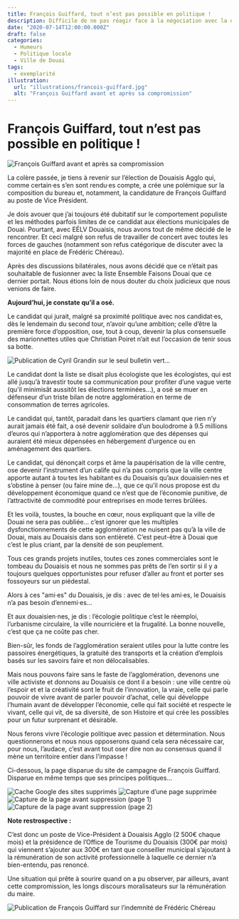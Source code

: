 ```yaml
---
title: François Guiffard, tout n’est pas possible en politique !
description: Difficile de ne pas réagir face à la négociation avec la droite d’un poste de Vice Président à Douaisis Agglo par François Guiffard.
date: "2020-07-14T12:00:00.000Z"
draft: false
categories:
  - Humeurs
  - Politique locale
  - Ville de Douai
tags:
  - exemplarité
illustration:
  url: "illustrations/francois-guiffard.jpg"
  alt: "François Guiffard avant et après sa compromission"
---
```


# François Guiffard, tout n’est pas possible en politique !

![François Guiffard avant et après sa compromission](illustrations/francois-guiffard.jpg "🖼➡️")

La colère passée, je tiens à revenir sur l’élection de Douaisis Agglo qui, comme certain·es s’en sont rendu·es compte, a crée une polémique sur la composition du bureau et, notamment, la candidature de François Guiffard au poste de Vice Président.

Je dois avouer que j’ai toujours été dubitatif sur le comportement populiste et les méthodes parfois limites de ce candidat aux élections municipales de Douai. Pourtant, avec EÉLV Douaisis, nous avons tout de même décidé de le rencontrer. Et ceci malgré son refus de travailler de concert avec toutes les forces de gauches (notamment son refus catégorique de discuter avec la majorité en place de Frédéric Chéreau).

Après des discussions bilatérales, nous avons décidé que ce n’était pas souhaitable de fusionner avec la liste Ensemble Faisons Douai que ce dernier portait. Nous étions loin de nous douter du choix judicieux que nous venions de faire.

**Aujourd’hui, je constate qu’il a osé.**

Le candidat qui jurait, malgré sa proximité politique avec nos candidat·es, dès le lendemain du second tour, n’avoir qu’une ambition; celle d’être la première force d’opposition, ose, tout à coup, devenir la plus consensuelle des marionnettes utiles que Christian Poiret n’ait eut l’occasion de tenir sous sa botte.

![Publication de Cyril Grandin sur le seul bulletin vert...](illustrations/francois-guiffard-bulletin-vert.png "🖼⬅️")

Le candidat dont la liste se disait plus écologiste que les écologistes, qui est allé jusqu’à travestir toute sa communication pour profiter d’une vague verte (qu’il minimisât aussitôt les élections terminées...), a osé se muer en défenseur d’un triste bilan de notre agglomération en terme de consommation de terres agricoles.

Le candidat qui, tantôt, paradait dans les quartiers clamant que rien n’y aurait jamais été fait, a osé devenir solidaire d’un boulodrome à 9.5 millions d’euros qui n’apportera à notre agglomération que des dépenses qui auraient été mieux dépensées en hébergement d’urgence ou en aménagement des quartiers.

Le candidat, qui dénonçait corps et âme la paupérisation de la ville centre, ose devenir l’instrument d’un calife qui n’a pas compris que la ville centre apporte autant à tou·tes les habitant·es du Douaisis qu’aux douaisien·nes et s’obstine à penser (ou faire mine de...), que ce qu’il nous propose est du développement économique quand ce n’est que de l’économie punitive, de l’attractivité de commodité pour entreprises en mode terres brûlées.

Et les voilà, toustes, la bouche en cœur, nous expliquant que la ville de Douai ne sera pas oubliée... c’est ignorer que les multiples dysfonctionnements de cette agglomération ne nuisent pas qu’à la ville de Douai, mais au Douaisis dans son entièreté. C’est peut-être à Douai que c’est le plus criant, par la densité de son peuplement.

Tous ces grands projets inutiles, toutes ces zones commerciales sont le tombeau du Douaisis et nous ne sommes pas prêts de l’en sortir si il y a toujours quelques opportunistes pour refuser d’aller au front et porter ses fossoyeurs sur un piédestal.

Alors à ces "ami·es" du Douaisis, je dis : avec de tel·les ami·es, le Douaisis n’a pas besoin d’ennemi·es...

Et aux douaisien·nes, je dis : l’écologie politique c’est le réemploi, l’urbanisme circulaire, la ville nourricière et la frugalité. La bonne nouvelle, c’est que ça ne coûte pas cher.

Bien-sûr, les fonds de l’agglomération seraient utiles pour la lutte contre les passoires énergétiques, la gratuité des transports et la création d’emplois basés sur les savoirs faire et non délocalisables.

Mais nous pouvons faire sans le faste de l’agglomération, devenons une ville activiste et donnons au Douaisis ce dont il a besoin : une ville centre où l’espoir et et la créativité sont le fruit de l’innovation, la vraie, celle qui parle pouvoir de vivre avant de parler pouvoir d’achat, celle qui développe l’humain avant de développer l’économie, celle qui fait société et respecte le vivant, celle qui vit, de sa diversité, de son Histoire et qui crée les possibles pour un futur surprenant et désirable.

Nous ferons vivre l’écologie politique avec passion et détermination. Nous questionnerons et nous nous opposerons quand cela sera nécessaire car, pour nous, l’audace, c’est avant tout oser dire non au consensus quand il mène un territoire entier dans l’impasse !

Ci-dessous, la page disparue du site de campagne de François Guiffard. Disparue en même temps que ses principes politiques...

![Cache Google des sites supprimés](illustrations/recherche-site-francois-guiffard-articles-supprimes.jpg)
![Capture d’une page supprimée](illustrations/capture-site-ensemble-faisons-douai.jpg)
![Capture de la page avant suppression (page 1)](illustrations/capture-site-ensemble-faisons-douai-avant-supression-1.jpg)
![Capture de la page avant suppression (page 2)](illustrations/capture-site-ensemble-faisons-douai-avant-supression-2.jpg)

**Note restrospective :**

C’est donc un poste de Vice-Président à Douaisis Agglo (2 500€ chaque mois) et la présidence de l’Office de Tourisme du Douaisis (300€ par mois) qui viennent s’ajouter aux 300€ en tant que conseiller municipal s’ajoutant à la rémunération de son activité professionnelle à laquelle ce dernier n’a bien-entendu, pas renoncé.

Une situation qui prête à sourire quand on a pu observer, par ailleurs, avant cette compromission, les longs discours moralisateurs sur la rémunération du maire.

![Publication de François Guiffard sur l’indemnité de Frédéric Chéreau](illustrations/publication-francois-guiffard-remuneration-frederic-chereau.png)
